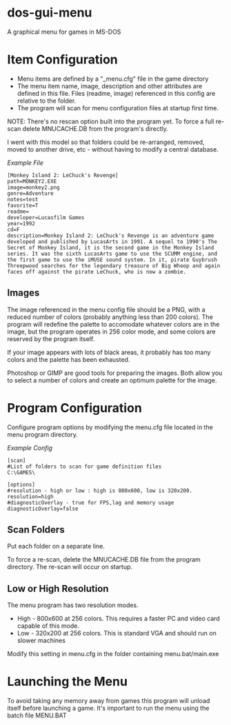 # dos-gui-menu
A graphical menu for games in MS-DOS


Item Configuration
=============

* Menu items are defined by a "_menu.cfg" file in the game directory
* The menu item name, image, description and other attributes are defined in this file. Files (readme, image) referenced in this config are relative to the folder.
* The program will scan for menu configuration files at startup first time.

NOTE: There's no rescan option built into the program yet. To force a full re-scan delete MNUCACHE.DB from the program's directly.

I went with this model so that folders could be re-arranged, removed, moved to another drive, etc - without having to modify a central database.

*Example File*
```
[Monkey Island 2: LeChuck's Revenge]
path=MONKEY2.EXE
image=monkey2.png
genre=Adventure
notes=test
favorite=T
readme=
developer=Lucasfilm Games
year=1992
cd=F
description=Monkey Island 2: LeChuck's Revenge is an adventure game developed and published by LucasArts in 1991. A sequel to 1990's The Secret of Monkey Island, it is the second game in the Monkey Island series. It was the sixth LucasArts game to use the SCUMM engine, and the first game to use the iMUSE sound system. In it, pirate Guybrush Threepwood searches for the legendary treasure of Big Whoop and again faces off against the pirate LeChuck, who is now a zombie.
```



Images
------

The image referenced in the menu config file should be a PNG, with a reduced number of colors (probably anything less than 200 colors). The program will redefine the palette to accomodate whatever colors are in the image, but the program operates in 256 color mode, and some colors are reserved by the program itself.

If your image appears with lots of black areas, it probably has too many colors and the palette has been exhausted.

Photoshop or GIMP are good tools for preparing the images. Both allow you to select a number of colors and create an optimum palette for the image.

Program Configuration
=====================

Configure program options by modifying the menu.cfg file located in the menu program directory.

*Example Config*
```
[scan]
#List of folders to scan for game definition files
C:\GAMES\

[options]
#resolution - high or low : high is 800x600, low is 320x200.
resolution=high
#diagnosticOverlay - true for FPS,lag and memory usage
diagnosticOverlay=false
```

Scan Folders
------------
Put each folder on a separate line.

To force a re-scan, delete the MNUCACHE.DB file from the program directory. The re-scan will occur on startup.


Low or High Resolution
----------------------

The menu program has two resolution modes.
* High - 800x600 at 256 colors. This requires a faster PC and video card capable of this mode.
* Low - 320x200 at 256 colors. This is standard VGA and should run on slower machines

Modify this setting in menu.cfg in the folder containing menu.bat/main.exe


Launching the Menu
==================
To avoid taking any memory away from games this program will unload itself before launching a game. It's important to run the menu using the batch file MENU.BAT




